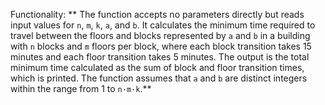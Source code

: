 Functionality: ** The function accepts no parameters directly but reads input values for `n`, `m`, `k`, `a`, and `b`. It calculates the minimum time required to travel between the floors and blocks represented by `a` and `b` in a building with `n` blocks and `m` floors per block, where each block transition takes 15 minutes and each floor transition takes 5 minutes. The output is the total minimum time calculated as the sum of block and floor transition times, which is printed. The function assumes that `a` and `b` are distinct integers within the range from 1 to `n·m·k`.**